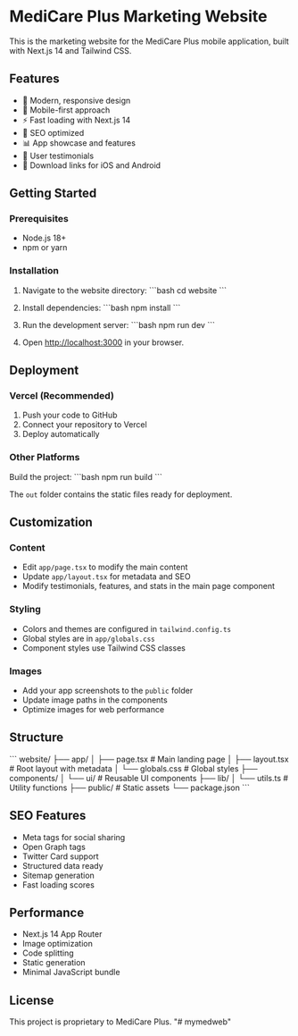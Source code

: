 # MediCare Plus Marketing Website

This is the marketing website for the MediCare Plus mobile application, built with Next.js 14 and Tailwind CSS.

## Features

- 🎨 Modern, responsive design
- 📱 Mobile-first approach
- ⚡ Fast loading with Next.js 14
- 🎯 SEO optimized
- 📊 App showcase and features
- 💬 User testimonials
- 📲 Download links for iOS and Android

## Getting Started

### Prerequisites

- Node.js 18+ 
- npm or yarn

### Installation

1. Navigate to the website directory:
\`\`\`bash
cd website
\`\`\`

2. Install dependencies:
\`\`\`bash
npm install
\`\`\`

3. Run the development server:
\`\`\`bash
npm run dev
\`\`\`

4. Open [http://localhost:3000](http://localhost:3000) in your browser.

## Deployment

### Vercel (Recommended)

1. Push your code to GitHub
2. Connect your repository to Vercel
3. Deploy automatically

### Other Platforms

Build the project:
\`\`\`bash
npm run build
\`\`\`

The `out` folder contains the static files ready for deployment.

## Customization

### Content
- Edit `app/page.tsx` to modify the main content
- Update `app/layout.tsx` for metadata and SEO
- Modify testimonials, features, and stats in the main page component

### Styling
- Colors and themes are configured in `tailwind.config.ts`
- Global styles are in `app/globals.css`
- Component styles use Tailwind CSS classes

### Images
- Add your app screenshots to the `public` folder
- Update image paths in the components
- Optimize images for web performance

## Structure

\`\`\`
website/
├── app/
│   ├── page.tsx          # Main landing page
│   ├── layout.tsx        # Root layout with metadata
│   └── globals.css       # Global styles
├── components/
│   └── ui/              # Reusable UI components
├── lib/
│   └── utils.ts         # Utility functions
├── public/              # Static assets
└── package.json
\`\`\`

## SEO Features

- Meta tags for social sharing
- Open Graph tags
- Twitter Card support
- Structured data ready
- Sitemap generation
- Fast loading scores

## Performance

- Next.js 14 App Router
- Image optimization
- Code splitting
- Static generation
- Minimal JavaScript bundle

## License

This project is proprietary to MediCare Plus.
"# mymedweb" 
